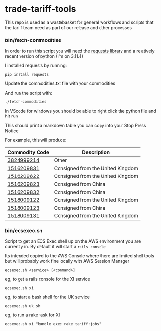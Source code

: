 # trade-tariff-tools

This repo is used as a wastebasket for general workflows and scripts that the tariff team need as part of our release and other processes

### bin/fetch-commodities

In order to run this script you will need the [requests library](https://pypi.org/project/requests/) and a relatively recent version of python (I'm on 3.11.4)

I installed requests by running:

```shell
pip install requests
```

Update the commodities.txt file with your commodities

And run the script with:

```shell
./fetch-commodities
```

In VScode for windows you should be able to right click the python file and hit run

This should print a markdown table you can copy into your Stop Press Notice

For example, this will produce:

| Commodity Code | Description |
| -------------- | ----------- |
| <a href="https://www.trade-tariff.service.gov.uk/commodities/3824999214" target="_blank">3824999214</a> | Other |
| <a href="https://www.trade-tariff.service.gov.uk/commodities/1516209831" target="_blank">1516209831</a> | Consigned from the United Kingdom |
| <a href="https://www.trade-tariff.service.gov.uk/commodities/1516209822" target="_blank">1516209822</a> | Consigned from the United Kingdom |
| <a href="https://www.trade-tariff.service.gov.uk/commodities/1516209823" target="_blank">1516209823</a> | Consigned from China |
| <a href="https://www.trade-tariff.service.gov.uk/commodities/1516209832" target="_blank">1516209832</a> | Consigned from China |
| <a href="https://www.trade-tariff.service.gov.uk/commodities/1518009122" target="_blank">1518009122</a> | Consigned from the United Kingdom |
| <a href="https://www.trade-tariff.service.gov.uk/commodities/1518009123" target="_blank">1518009123</a> | Consigned from China |
| <a href="https://www.trade-tariff.service.gov.uk/commodities/1518009131" target="_blank">1518009131</a> | Consigned from the United Kingdom |

### bin/ecsexec.sh

Script to get an ECS Exec shell up on the AWS environment you are currently in. By default it will start a `rails console`

Its intended copied to the AWS Console where there are limited shell tools but will probably work fine locally with AWS Session Manager

```shell
ecsexec.sh <service> [<command>]
```

eg, to get a rails console for the XI service

```shell
ecsexec.sh xi
```

eg, to start a bash shell for the UK service

```shell
ecsexec.sh uk sh
```

eg, to run a rake task for XI

```shell
ecsexec.sh xi "bundle exec rake tariff:jobs"
```
